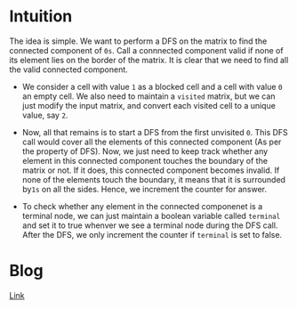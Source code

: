 # Intuition
The idea is simple. We want to perform a DFS on the matrix to find the connected component of `0s`.  Call a connnected component valid if none of its element lies on the border of the matrix. It is clear that we need to find all the valid connected component.

*  We consider a cell with value `1` as a blocked cell and a cell with value `0` an empty cell. We also need to maintain a `visited` matrix, but we can just modify the input matrix, and convert each visited cell to a unique value, say `2`. 

* Now, all that remains is to start a DFS from the first unvisited `0`. This DFS call would cover all the elements of this connected component (As per the property of DFS). Now, we just need to keep track whether any element in this connected component touches the boundary of the matrix or not. If it does, this connected component becomes invalid. If none of the elements touch the boundary, it means that it is surrounded by`1s` on all the sides. Hence, we increment the counter for answer.

* To check whether any element in the connected componenet is a terminal node, we can just maintain a boolean variable called `terminal` and set it to true whenver we see a terminal node during the DFS call. After the DFS, we only increment the counter if `terminal` is set to false. 

# Blog
[Link](https://leetcode.com/problems/number-of-closed-islands/discuss/425120/Detailed-Explanation-using-Terminal-Nodes)

